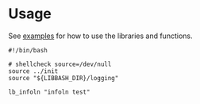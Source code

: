 # Usage

See [examples][1] for how to use the libraries and functions.

```shell title="Example script"
#!/bin/bash

# shellcheck source=/dev/null
source ../init
source "${LIBBASH_DIR}/logging"

lb_infoln "infoln test"
```

[1]: <https://github.com/nicholaswilde/libbash/tree/main/examples>
